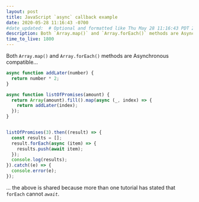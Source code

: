 ```yaml
---
layout: post
title: JavaScript `async` callback example
date: 2020-05-28 11:16:43 -0700
#date_updated:  # Optional and formatted like Thu May 28 11:16:43 PDT 2020 above
description: Both `Array.map()` and `Array.forEach()` methods are Asynchronous compatible
time_to_live: 1800
---
```




Both `Array.map()` and `Array.forEach()` methods are Asynchronous compatible...


```javascript
async function addLater(number) {
  return number * 2;
}

async function listOfPromises(amount) {
  return Array(amount).fill().map(async (_, index) => {
    return addLater(index);
  });
}


listOfPromises(3).then((result) => {
  const results = [];
  result.forEach(async (item) => {
    results.push(await item);
  });
  console.log(results);
}).catch((e) => {
  console.error(e);
});
```


... the above is shared because more than one tutorial has stated that `forEach` cannot _`await`_.

